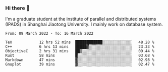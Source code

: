 ### Hi there 👋

I'm a graduate student at the institute of parallel and distributed systems (IPADS) in Shanghai Jiaotong University. I mainly work on database system.

<!--START_SECTION:waka-->

```text
From: 09 March 2022 - To: 16 March 2022

TeX            12 hrs 52 mins  ████████████░░░░░░░░░░░░░   48.28 %
C++            6 hrs 13 mins   █████▓░░░░░░░░░░░░░░░░░░░   23.33 %
ObjectiveC     2 hrs 31 mins   ██▒░░░░░░░░░░░░░░░░░░░░░░   09.44 %
Rust           58 mins         █░░░░░░░░░░░░░░░░░░░░░░░░   03.68 %
Markdown       47 mins         ▓░░░░░░░░░░░░░░░░░░░░░░░░   02.98 %
Gnuplot        39 mins         ▓░░░░░░░░░░░░░░░░░░░░░░░░   02.47 %
```

<!--END_SECTION:waka-->

<!--
**yqmmm/yqmmm** is a ✨ _special_ ✨ repository because its `README.md` (this file) appears on your GitHub profile.

Here are some ideas to get you started:

- 🔭 I’m currently working on ...
- 🌱 I’m currently learning ...
- 👯 I’m looking to collaborate on ...
- 🤔 I’m looking for help with ...
- 💬 Ask me about ...
- 📫 How to reach me: ...
- 😄 Pronouns: ...
- ⚡ Fun fact: ...
-->
